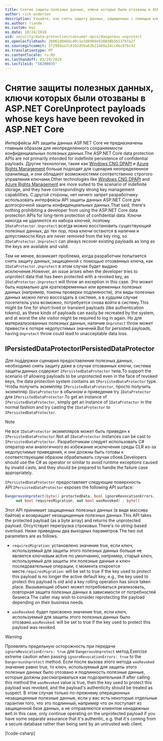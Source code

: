 ```yaml
---
title: Снятие защиты полезных данных, ключи которых были отозваны в ASP.NET Core
author: rick-anderson
description: Узнайте, как снять защиту данных, защищенных с помощью ключей, так как были отозваны, в приложении ASP.NET Core.
ms.author: riande
ms.custom: mvc
ms.date: 10/24/2018
uid: security/data-protection/consumer-apis/dangerous-unprotect
ms.openlocfilehash: 26061d048dcd9c1e3d8909e9388d8b565376fa2f
ms.sourcegitcommit: 5f299daa7c8102d56a63b214b9a34cc4bc87bc42
ms.translationtype: MT
ms.contentlocale: ru-RU
ms.lasthandoff: 03/19/2019
ms.locfileid: "58208035"
---
```

# <a name="unprotect-payloads-whose-keys-have-been-revoked-in-aspnet-core"></a><span data-ttu-id="1fa39-103">Снятие защиты полезных данных, ключи которых были отозваны в ASP.NET Core</span><span class="sxs-lookup"><span data-stu-id="1fa39-103">Unprotect payloads whose keys have been revoked in ASP.NET Core</span></span>

<a name="data-protection-consumer-apis-dangerous-unprotect"></a>

<span data-ttu-id="1fa39-104">Интерфейсы API защиты данных ASP.NET Core не предназначены главным образом для неопределенного сохраняемости конфиденциальных полезных данных.</span><span class="sxs-lookup"><span data-stu-id="1fa39-104">The ASP.NET Core data protection APIs are not primarily intended for indefinite persistence of confidential payloads.</span></span> <span data-ttu-id="1fa39-105">Другие технологии, такие как [Windows CNG DPAPI](https://msdn.microsoft.com/library/windows/desktop/hh706794%28v=vs.85%29.aspx) и [Azure Rights Management](/rights-management/) больше подходят для сценария неопределенное хранилища, и они обладают возможностями соответственно строгого управления ключами.</span><span class="sxs-lookup"><span data-stu-id="1fa39-105">Other technologies like [Windows CNG DPAPI](https://msdn.microsoft.com/library/windows/desktop/hh706794%28v=vs.85%29.aspx) and [Azure Rights Management](/rights-management/) are more suited to the scenario of indefinite storage, and they have correspondingly strong key management capabilities.</span></span> <span data-ttu-id="1fa39-106">С другой стороны, нет ничего запрет разработчику использовать интерфейсы API защиты данных ASP.NET Core для долгосрочной защиты конфиденциальных данных.</span><span class="sxs-lookup"><span data-stu-id="1fa39-106">That said, there's nothing prohibiting a developer from using the ASP.NET Core data protection APIs for long-term protection of confidential data.</span></span> <span data-ttu-id="1fa39-107">Ключи никогда не удаляются из набора ключей, поэтому `IDataProtector.Unprotect` всегда можно восстановить существующий полезных данных, до тех пор, пока ключи остаются в наличии и допустимости.</span><span class="sxs-lookup"><span data-stu-id="1fa39-107">Keys are never removed from the key ring, so `IDataProtector.Unprotect` can always recover existing payloads as long as the keys are available and valid.</span></span>

<span data-ttu-id="1fa39-108">Тем не менее, возникает проблема, когда разработчик попытается снять защиту данных, защищенной с помощью отозванных ключа, как `IDataProtector.Unprotect` в этом случае будет выдано исключение.</span><span class="sxs-lookup"><span data-stu-id="1fa39-108">However, an issue arises when the developer tries to unprotect data that has been protected with a revoked key, as `IDataProtector.Unprotect` will throw an exception in this case.</span></span> <span data-ttu-id="1fa39-109">Это может быть нормально для кратковременных или временных полезных данных (например, токены проверки подлинности), эти виды полезных данных можно легко воссоздать в системе, а в худшем случае посетитель узла возможно, потребуется снова войти в систему.</span><span class="sxs-lookup"><span data-stu-id="1fa39-109">This might be fine for short-lived or transient payloads (like authentication tokens), as these kinds of payloads can easily be recreated by the system, and at worst the site visitor might be required to log in again.</span></span> <span data-ttu-id="1fa39-110">Но для материализованных полезных данных, наличие `Unprotect` throw может привести к потере недопустимых значений.</span><span class="sxs-lookup"><span data-stu-id="1fa39-110">But for persisted payloads, having `Unprotect` throw could lead to unacceptable data loss.</span></span>

## <a name="ipersisteddataprotector"></a><span data-ttu-id="1fa39-111">IPersistedDataProtector</span><span class="sxs-lookup"><span data-stu-id="1fa39-111">IPersistedDataProtector</span></span>

<span data-ttu-id="1fa39-112">Для поддержки сценария предоставления полезных данных, необходимо снять защиту даже в случае отозванных ключи, система защиты данных содержит `IPersistedDataProtector` типа.</span><span class="sxs-lookup"><span data-stu-id="1fa39-112">To support the scenario of allowing payloads to be unprotected even in the face of revoked keys, the data protection system contains an `IPersistedDataProtector` type.</span></span> <span data-ttu-id="1fa39-113">Чтобы получить экземпляр `IPersistedDataProtector`, просто получить экземпляр `IDataProtector` в обычном и приведения try `IDataProtector` для `IPersistedDataProtector`.</span><span class="sxs-lookup"><span data-stu-id="1fa39-113">To get an instance of `IPersistedDataProtector`, simply get an instance of `IDataProtector` in the normal fashion and try casting the `IDataProtector` to `IPersistedDataProtector`.</span></span>

> [!NOTE]
> <span data-ttu-id="1fa39-114">Не все `IDataProtector` экземпляров может быть приведен к `IPersistedDataProtector`.</span><span class="sxs-lookup"><span data-stu-id="1fa39-114">Not all `IDataProtector` instances can be cast to `IPersistedDataProtector`.</span></span> <span data-ttu-id="1fa39-115">Разработчикам следует использовать C# оператор или аналогичного во избежание исключения среды CLR из-за недопустимые приведения, и они должны быть готовы к соответствующим образом обрабатывать случаи сбоев.</span><span class="sxs-lookup"><span data-stu-id="1fa39-115">Developers should use the C# as operator or similar to avoid runtime exceptions caused by invalid casts, and they should be prepared to handle the failure case appropriately.</span></span>

<span data-ttu-id="1fa39-116">`IPersistedDataProtector` предоставляет следующие поверхность API:</span><span class="sxs-lookup"><span data-stu-id="1fa39-116">`IPersistedDataProtector` exposes the following API surface:</span></span>

```csharp
DangerousUnprotect(byte[] protectedData, bool ignoreRevocationErrors,
     out bool requiresMigration, out bool wasRevoked) : byte[]
```

<span data-ttu-id="1fa39-117">Этот API принимает защищенных полезных данных (в виде массива байтов) и возвращает незащищенные полезных данных.</span><span class="sxs-lookup"><span data-stu-id="1fa39-117">This API takes the protected payload (as a byte array) and returns the unprotected payload.</span></span> <span data-ttu-id="1fa39-118">Отсутствует перегрузка строковых.</span><span class="sxs-lookup"><span data-stu-id="1fa39-118">There's no string-based overload.</span></span> <span data-ttu-id="1fa39-119">Ниже приведены два выходных параметров.</span><span class="sxs-lookup"><span data-stu-id="1fa39-119">The two out parameters are as follows.</span></span>

* <span data-ttu-id="1fa39-120">`requiresMigration`: установлено значение true, если ключ, используемый для защиты этого полезных данных больше не является ключевым active по умолчанию, например, старый ключ, используемый для защиты эти полезные данные и ключ последовательные операции, с момента откроется месте.</span><span class="sxs-lookup"><span data-stu-id="1fa39-120">`requiresMigration`: will be set to true if the key used to protect this payload is no longer the active default key, e.g., the key used to protect this payload is old and a key rolling operation has since taken place.</span></span> <span data-ttu-id="1fa39-121">Вызывающий объект может потребоваться реализовать, повторная защита полезных данных в зависимости от потребностей бизнеса.</span><span class="sxs-lookup"><span data-stu-id="1fa39-121">The caller may wish to consider reprotecting the payload depending on their business needs.</span></span>

* <span data-ttu-id="1fa39-122">`wasRevoked`: будет присвоено значение true, если ключ, используемый для защиты этого полезных данных было отозвано.</span><span class="sxs-lookup"><span data-stu-id="1fa39-122">`wasRevoked`: will be set to true if the key used to protect this payload was revoked.</span></span>

>[!WARNING]
> <span data-ttu-id="1fa39-123">Проявлять предельную осторожность при передаче `ignoreRevocationErrors: true` для `DangerousUnprotect` метод.</span><span class="sxs-lookup"><span data-stu-id="1fa39-123">Exercise extreme caution when passing `ignoreRevocationErrors: true` to the `DangerousUnprotect` method.</span></span> <span data-ttu-id="1fa39-124">Если после вызова этого метода `wasRevoked` значение равно true, то ключ, используемый для защиты этого полезных данных было отозвано и подлинность полезные данные, которые должны рассматриваться как подозрительная.</span><span class="sxs-lookup"><span data-stu-id="1fa39-124">If after calling this method the `wasRevoked` value is true, then the key used to protect this payload was revoked, and the payload's authenticity should be treated as suspect.</span></span> <span data-ttu-id="1fa39-125">В этом случае только по-прежнему операционных незащищенные полезные данные, если у вас есть некоторые отдельные гарантии того, что это подлинный, например что он поступает из защищенной базе данных, а не отправляются клиентом ненадежных веб.</span><span class="sxs-lookup"><span data-stu-id="1fa39-125">In this case, only continue operating on the unprotected payload if you have some separate assurance that it's authentic, e.g. that it's coming from a secure database rather than being sent by an untrusted web client.</span></span>

[!code-csharp[](dangerous-unprotect/samples/dangerous-unprotect.cs)]
